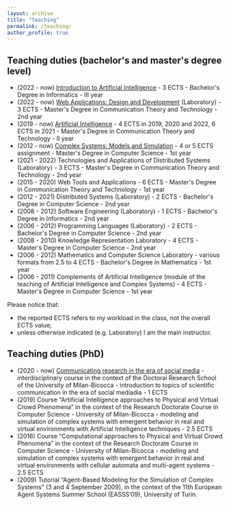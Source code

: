 ```yaml
---
layout: archive
title: "Teaching"
permalink: /teaching/
author_profile: true
---
```


## Teaching duties (bachelor's and master's degree level)
- (2022 - now) [Introduction to Artificial Intelligence](https://elearning.unimib.it/course/info.php?id=49465#en) - 3 ECTS - Bachelor's Degree in Informatics - III year
- (2022 - now) [Web Applications: Design and Development](https://elearning.unimib.it/course/info.php?id=51512#en) (Laboratory) - 3 ECTS - Master's Degree in Communication Theory and Technology - 2nd year
- (2019 - now) [Artificial Intelligence](https://elearning.unimib.it/course/info.php?id=51520#en) - 4 ECTS in 2019, 2020 and 2022, 6 ECTS in 2021 - Master's Degree in Communication Theory and Technology - II year
- (2012 - now) [Complex Systems: Models and Simulation](https://elearning.unimib.it/course/info.php?id=51465#en) - 4 or 5 ECTS assignment - Master's Degree in Computer Science - 1st year
- (2021 - 2022) Technologies and Applications of Distributed Systems (Laboratory) - 3 ECTS - Master's Degree in Communication Theory and Technology - 2nd year
- (2015 - 2020) Web Tools and Applications - 6 ECTS - Master's Degree in Communication Theory and Technology - 1st year
- (2012 - 2021) Distributed Systems (Laboratory) - 2 ECTS - Bachelor's Degree in Computer Science - 2nd year
- (2008 - 2012) Software Engineering (Laboratory) - 1 ECTS - Bachelor's Degree in Informatics - 2nd year
- (2006 - 2012) Programming Languages (Laboratory) - 2 ECTS - Bachelor's Degree in Computer Science - 2nd year
- (2008 - 2010) Knowledge Representation Laboratory - 4 ECTS - Master's Degree in Computer Science - 2nd year
- (2006 - 2012) Mathematics and Computer Science Laboratory - various formats from 2.5 to 4 ECTS - Bachelor's Degree in Mathematics - 1st year
- (2006 - 2011) Complements of Artificial Intelligence (module of the teaching of Artificial Intelligence and Complex Systems) - 4 ECTS - Master's Degree in Computer Science - 1st year

Please notice that:
- the reported ECTS refers to my workload in the class, not the overall ECTS value;
- unless otherwise indicated (e.g. Laboratory) I am the main instructor.

## Teaching duties (PhD)
- (2020 - now) [Communicating research in the era of social media](https://elearning.unimib.it/course/info.php?id=52835#en) - interdisciplinary course in the context of the Doctoral Research School of the University of Milan-Bicocca - introduction to topics of scientific communication in the era of social mediadia - 1 ECTS
- (2019) Course “Artificial Intelligence approaches to Physical and Virtual Crowd Phenomena” in the context of the Research Doctorate Course in Computer Science - University of Milan-Bicocca - modeling and simulation of complex systems with emergent behavior in real and virtual environments with Artificial Intelligence techniques - 2.5 ECTS
- (2016) Course “Computational approaches to Physical and Virtual Crowd Phenomena” in the context of the Research Doctorate Course in Computer Science - University of Milan-Bicocca - modeling and simulation of complex systems with emergent behavior in real and virtual environments with cellular automata and multi-agent systems - 2.5 ECTS
- (2009) Tutorial “Agent-Based Modeling for the Simulation of Complex Systems” (3 and 4 September 2009), in the context of the 11th European Agent Systems Summer School (EASSS’09), University of Turin.